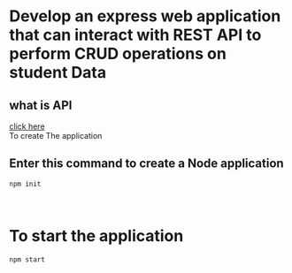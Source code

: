# Develop an express web application that can interact with REST API to perform CRUD operations on student Data
## what is API
<a href="https://www.codecademy.com/article/what-is-rest">click here</a>
</br>
To create The application
</br>
## Enter  this command to create a Node application
    npm init
    
</br>

# To start  the application

```
npm start
```

